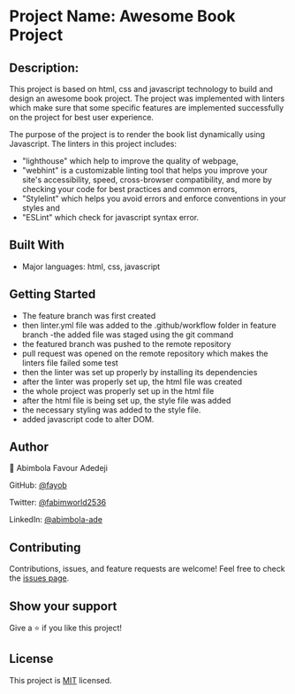 # Project Name: Awesome Book Project

## Description:

This project is based on html, css and javascript technology to build and design an awesome book project. The project was implemented with linters which make sure that some specific features are implemented successfully on the project for best user experience.

The purpose of the project is to render the book list dynamically using Javascript. The linters in this project includes:

- "lighthouse" which help to improve the quality of webpage,
- "webhint" is a customizable linting tool that helps you improve your site's accessibility, speed, cross-browser compatibility, and more by checking your code for best practices and common errors,
- "Stylelint" which helps you avoid errors and enforce conventions in your styles and
- "ESLint" which check for javascript syntax error.

## Built With

- Major languages: html, css, javascript

## Getting Started

- The feature branch was first created
- then linter.yml file was added to the .github/workflow folder in feature branch
  -the added file was staged using the git command
- the featured branch was pushed to the remote repository
- pull request was opened on the remote repository which makes the linters file failed some test
- then the linter was set up properly by installing its dependencies
- after the linter was properly set up, the html file was created
- the whole project was properly set up in the html file
- after the html file is being set up, the style file was added
- the necessary styling was added to the style file.
- added javascript code to alter DOM.

## Author

👨 Abimbola Favour Adedeji

GitHub: [@fayob](https://github.com/fayob)

Twitter: [@fabimworld2536](https://twitter.com/Fabimworld2536)

LinkedIn: [@abimbola-ade](https://www.linkedin.com/in/abimbola-ade)


## Contributing

Contributions, issues, and feature requests are welcome!
Feel free to check the [issues page](#).

## Show your support

Give a ⭐️ if you like this project!

## License

This project is [MIT](#) licensed.
